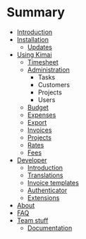 # Summary

* [Introduction](README.md)
* [Installation](installation/README.md)
   * [Updates](installation/updates.md)
* [Using Kimai](manual/README.md)
   * [Timesheet](manual/timesheet.md)
   * [Administration](manual/administration.md)
       * Tasks
       * Customers
       * Projects
       * Users
   * [Budget](manual/budget.md)
   * [Expenses](manual/expenses.md)
   * [Export](manual/export.md)
   * [Invoices](manual/invoices.md)
   * [Projects](manual/projects.md)
   * [Rates](manual/rates.md)
   * [Fees](manual/fees.md)
* [Developer](developer/README.md)
   * [Introduction](developer/introduction.md)
   * [Translations](developer/translations.md)
   * [Invoice templates](developer/invoice-templates.md)
   * [Authenticator](administrator/authenticator.md)
   * [Extensions](developer/extensions.md)
* [About](administrator/README.md)
* [FAQ](FAQ.md)
* [Team stuff](team/README.md)
   * [Documentation](team/documentation.md)

